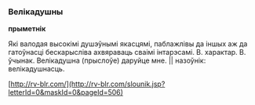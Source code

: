 ### Велікадушны
**прыметнік**

Які валодая высокімі душэўнымі якасцямі, паблажлівы да іншых аж да гатоўнасці бескарысліва ахвяраваць сваімі інтарэсамі. В. характар. В. ўчынак. Велікадушна (прыслоўе) даруйце мне. || назоўнік: велікадушнасць.

<a rel="author">[http://rv-blr.com/](http://rv-blr.com/slounik.jsp?letterId=0&maskId=0&pageId=506)</a>
